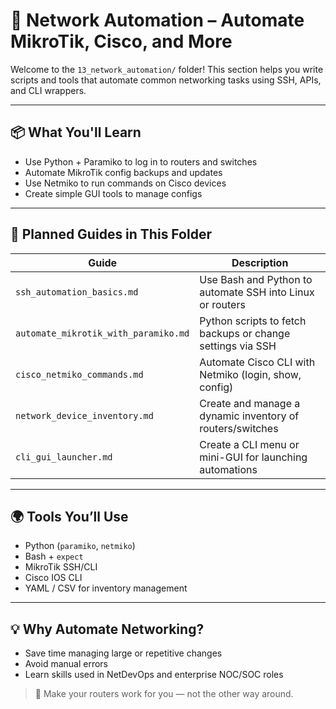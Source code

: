 # 🤖 Network Automation – Automate MikroTik, Cisco, and More

Welcome to the `13_network_automation/` folder! This section helps you write scripts and tools that automate common networking tasks using SSH, APIs, and CLI wrappers.

---

## 📦 What You'll Learn
- Use Python + Paramiko to log in to routers and switches
- Automate MikroTik config backups and updates
- Use Netmiko to run commands on Cisco devices
- Create simple GUI tools to manage configs

---

## 🧰 Planned Guides in This Folder
| Guide | Description |
|-------|-------------|
| `ssh_automation_basics.md` | Use Bash and Python to automate SSH into Linux or routers |
| `automate_mikrotik_with_paramiko.md` | Python scripts to fetch backups or change settings via SSH |
| `cisco_netmiko_commands.md` | Automate Cisco CLI with Netmiko (login, show, config) |
| `network_device_inventory.md` | Create and manage a dynamic inventory of routers/switches |
| `cli_gui_launcher.md` | Create a CLI menu or mini-GUI for launching automations |

---

## 🌍 Tools You’ll Use
- Python (`paramiko`, `netmiko`)
- Bash + `expect`
- MikroTik SSH/CLI
- Cisco IOS CLI
- YAML / CSV for inventory management

---

## 💡 Why Automate Networking?
- Save time managing large or repetitive changes
- Avoid manual errors
- Learn skills used in NetDevOps and enterprise NOC/SOC roles

> 🔁 Make your routers work for you — not the other way around.
